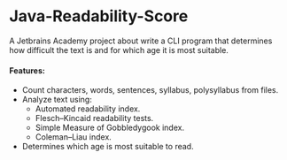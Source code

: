 # Java-Readability-Score

A Jetbrains Academy project about write a CLI program that determines how difficult the text is and for which age it is most suitable.

#### Features:
 
- Count characters, words, sentences, syllabus, polysyllabus from files.
- Analyze text using: 
    - Automated readability index.
    - Flesch–Kincaid readability tests.
    - Simple Measure of Gobbledygook index.
    - Coleman–Liau index.
- Determines which age is most suitable to read.
